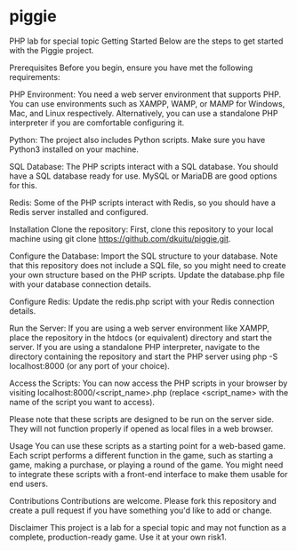 # piggie
PHP lab for special topic
Getting Started
Below are the steps to get started with the Piggie project.

Prerequisites
Before you begin, ensure you have met the following requirements:

PHP Environment: You need a web server environment that supports PHP. You can use environments such as XAMPP, WAMP, or MAMP for Windows, Mac, and Linux respectively. Alternatively, you can use a standalone PHP interpreter if you are comfortable configuring it.

Python: The project also includes Python scripts. Make sure you have Python3 installed on your machine.

SQL Database: The PHP scripts interact with a SQL database. You should have a SQL database ready for use. MySQL or MariaDB are good options for this.

Redis: Some of the PHP scripts interact with Redis, so you should have a Redis server installed and configured.

Installation
Clone the repository: First, clone this repository to your local machine using git clone https://github.com/dkuitu/piggie.git.

Configure the Database: Import the SQL structure to your database. Note that this repository does not include a SQL file, so you might need to create your own structure based on the PHP scripts. Update the database.php file with your database connection details.

Configure Redis: Update the redis.php script with your Redis connection details.

Run the Server: If you are using a web server environment like XAMPP, place the repository in the htdocs (or equivalent) directory and start the server. If you are using a standalone PHP interpreter, navigate to the directory containing the repository and start the PHP server using php -S localhost:8000 (or any port of your choice).

Access the Scripts: You can now access the PHP scripts in your browser by visiting localhost:8000/<script_name>.php (replace <script_name> with the name of the script you want to access).

Please note that these scripts are designed to be run on the server side. They will not function properly if opened as local files in a web browser.

Usage
You can use these scripts as a starting point for a web-based game. Each script performs a different function in the game, such as starting a game, making a purchase, or playing a round of the game. You might need to integrate these scripts with a front-end interface to make them usable for end users.

Contributions
Contributions are welcome. Please fork this repository and create a pull request if you have something you'd like to add or change.

Disclaimer
This project is a lab for a special topic and may not function as a complete, production-ready game. Use it at your own risk​1​.
